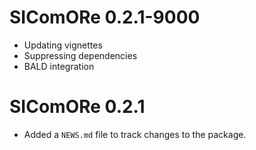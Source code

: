# SIComORe 0.2.1-9000

* Updating vignettes
* Suppressing dependencies
* BALD integration

# SIComORe 0.2.1

* Added a `NEWS.md` file to track changes to the package.
